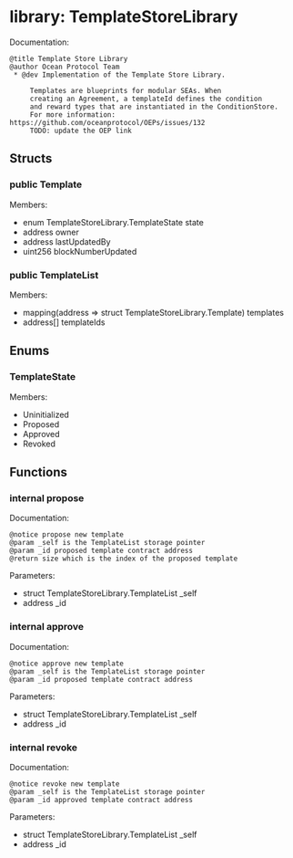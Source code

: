 
# library: TemplateStoreLibrary

Documentation:
```
@title Template Store Library
@author Ocean Protocol Team
 * @dev Implementation of the Template Store Library.
     
     Templates are blueprints for modular SEAs. When 
     creating an Agreement, a templateId defines the condition 
     and reward types that are instantiated in the ConditionStore.
     For more information: https://github.com/oceanprotocol/OEPs/issues/132
     TODO: update the OEP link 
```

## Structs

### public Template
Members:
* enum TemplateStoreLibrary.TemplateState state
* address owner
* address lastUpdatedBy
* uint256 blockNumberUpdated

### public TemplateList
Members:
* mapping(address => struct TemplateStoreLibrary.Template) templates
* address[] templateIds

## Enums

###  TemplateState
Members:
*  Uninitialized
*  Proposed
*  Approved
*  Revoked

## Functions

### internal propose

Documentation:

```
@notice propose new template
@param _self is the TemplateList storage pointer
@param _id proposed template contract address 
@return size which is the index of the proposed template
```
Parameters:
* struct TemplateStoreLibrary.TemplateList _self
* address _id

### internal approve

Documentation:

```
@notice approve new template
@param _self is the TemplateList storage pointer
@param _id proposed template contract address
```
Parameters:
* struct TemplateStoreLibrary.TemplateList _self
* address _id

### internal revoke

Documentation:

```
@notice revoke new template
@param _self is the TemplateList storage pointer
@param _id approved template contract address
```
Parameters:
* struct TemplateStoreLibrary.TemplateList _self
* address _id
